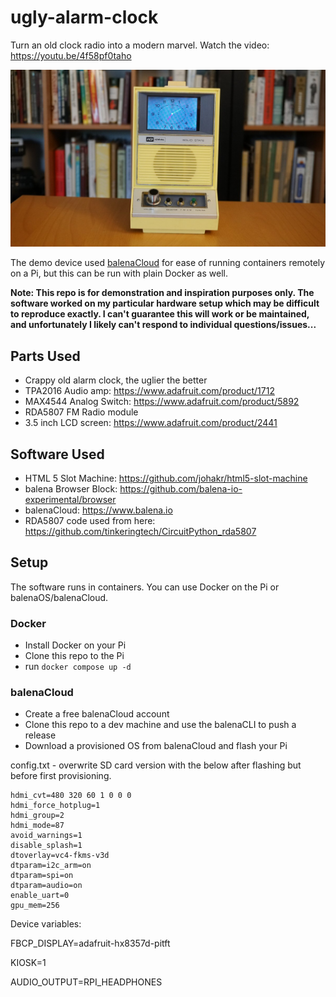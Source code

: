 # ugly-alarm-clock
Turn an old clock radio into a modern marvel. Watch the video: https://youtu.be/4f58pf0taho

<img src="clock.JPG">

The demo device used [balenaCloud](www.balena.io) for ease of running containers remotely on a Pi, but this can be run with plain Docker as well.

**Note: This repo is for demonstration and inspiration purposes only. The software worked on my particular hardware setup which may be difficult to reproduce exactly. I can't guarantee this will work or be maintained, and unfortunately I likely can't respond to individual questions/issues...**

## Parts Used

- Crappy old alarm clock, the uglier the better
- TPA2016 Audio amp: https://www.adafruit.com/product/1712
- MAX4544 Analog Switch: https://www.adafruit.com/product/5892
- RDA5807 FM Radio module
- 3.5 inch LCD screen: https://www.adafruit.com/product/2441

## Software Used

- HTML 5 Slot Machine: https://github.com/johakr/html5-slot-machine
- balena Browser Block: https://github.com/balena-io-experimental/browser
- balenaCloud: https://www.balena.io
- RDA5807 code used from here: https://github.com/tinkeringtech/CircuitPython_rda5807

## Setup

The software runs in containers. You can use Docker on the Pi or balenaOS/balenaCloud.

### Docker
- Install Docker on your Pi
- Clone this repo to the Pi
- run `docker compose up -d`

### balenaCloud
- Create a free balenaCloud account
- Clone this repo to a dev machine and use the balenaCLI to push a release
- Download a provisioned OS from balenaCloud and flash your Pi


config.txt - overwrite SD card version with the below after flashing but before first provisioning.
```
hdmi_cvt=480 320 60 1 0 0 0
hdmi_force_hotplug=1
hdmi_group=2
hdmi_mode=87
avoid_warnings=1
disable_splash=1
dtoverlay=vc4-fkms-v3d
dtparam=i2c_arm=on
dtparam=spi=on
dtparam=audio=on
enable_uart=0
gpu_mem=256
```
Device variables:

FBCP_DISPLAY=adafruit-hx8357d-pitft

KIOSK=1

AUDIO_OUTPUT=RPI_HEADPHONES




